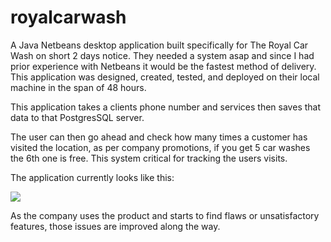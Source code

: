 # royalcarwash

A Java Netbeans desktop application built specifically for The Royal Car Wash on short 2 days notice. They needed a system asap and since I had prior experience with Netbeans it would be the fastest method of delivery. This application was designed, created, tested, and deployed on their local machine in the span of 48 hours.

This application takes a clients phone number and services then saves that data to that PostgresSQL server.

The user can then go ahead and check how many times a customer has visited the location, as per company promotions, if you get 5 car washes the 6th one is free. This system critical for tracking the users visits. 

The application currently looks like this:

![](https://i.imgur.com/SBphl8q.png)

As the company uses the product and starts to find flaws or unsatisfactory features, those issues are improved along the way.
